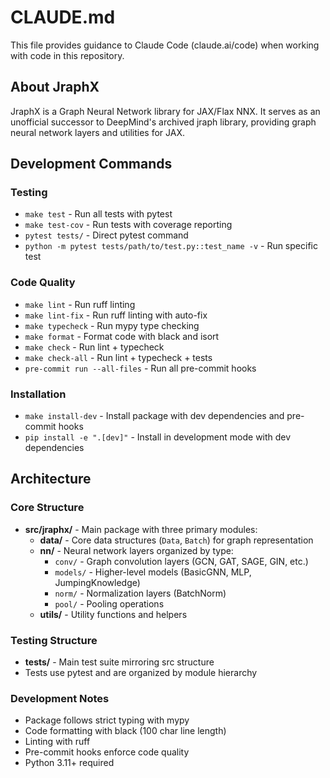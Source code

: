 # CLAUDE.md

This file provides guidance to Claude Code (claude.ai/code) when working with code in this repository.

## About JraphX

JraphX is a Graph Neural Network library for JAX/Flax NNX. It serves as an unofficial successor to DeepMind's archived jraph library, providing graph neural network layers and utilities for JAX.

## Development Commands

### Testing
- `make test` - Run all tests with pytest
- `make test-cov` - Run tests with coverage reporting
- `pytest tests/` - Direct pytest command
- `python -m pytest tests/path/to/test.py::test_name -v` - Run specific test

### Code Quality
- `make lint` - Run ruff linting
- `make lint-fix` - Run ruff linting with auto-fix
- `make typecheck` - Run mypy type checking
- `make format` - Format code with black and isort
- `make check` - Run lint + typecheck
- `make check-all` - Run lint + typecheck + tests
- `pre-commit run --all-files` - Run all pre-commit hooks

### Installation
- `make install-dev` - Install package with dev dependencies and pre-commit hooks
- `pip install -e ".[dev]"` - Install in development mode with dev dependencies

## Architecture

### Core Structure
- **src/jraphx/** - Main package with three primary modules:
  - **data/** - Core data structures (`Data`, `Batch`) for graph representation
  - **nn/** - Neural network layers organized by type:
    - `conv/` - Graph convolution layers (GCN, GAT, SAGE, GIN, etc.)
    - `models/` - Higher-level models (BasicGNN, MLP, JumpingKnowledge)
    - `norm/` - Normalization layers (BatchNorm)
    - `pool/` - Pooling operations
  - **utils/** - Utility functions and helpers

### Testing Structure
- **tests/** - Main test suite mirroring src structure
- Tests use pytest and are organized by module hierarchy

### Development Notes
- Package follows strict typing with mypy
- Code formatting with black (100 char line length)
- Linting with ruff
- Pre-commit hooks enforce code quality
- Python 3.11+ required
